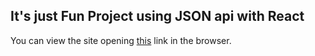 
## It's just Fun Project using JSON api with React




You can view the site opening [this](https://github.com/RomjanHossain/apiTesting) link in the browser.

